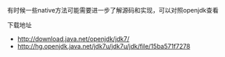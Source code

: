 有时候一些native方法可能需要进一步了解源码和实现，可以对照openjdk查看


下载地址
* http://download.java.net/openjdk/jdk7/
* http://hg.openjdk.java.net/jdk7u/jdk7u/jdk/file/15ba571f7278
